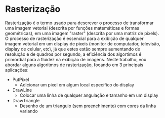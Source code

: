 # Rasterização

Rasterização é o termo usado para descrever o processo de transformar uma imagem vetorial (descrita por funções matemáticas e formas geométricas), em uma imagem "raster" (descrita por uma matriz de pixels).
O processo de rasterização é essencial para a exibição de qualquer imagem vetorial em um display de pixeis (monitor de computador, televisão, display de celular, etc), já que estes estão sempre aumentando de resolução e de quadros por segundo, a eficiência dos algortimos é primordial para a fluidez na exibição de imagens.
Neste trabalho, vou abordar alguns algoritmos de rasterização, focando em 3 principais aplicações:

  - PutPixel
    * Adicionar um pixel em algum local específico do display
  - DrawLine
    * Colocar uma linha de qualquer angulação e tamanho em um display
  - DrawTriangle
    * Desenho de um triangulo (sem preenchimento) com cores da linha variando